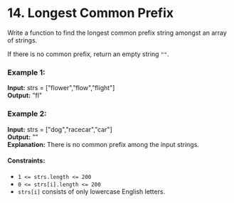 # 14. Longest Common Prefix

Write a function to find the longest common prefix string amongst an array of strings.

If there is no common prefix, return an empty string `""`.

 
### Example 1:

**Input:** strs = ["flower","flow","flight"] \
**Output:** "fl" 

### Example 2:

**Input:** strs = ["dog","racecar","car"] \
**Output:** "" \
**Explanation:** There is no common prefix among the input strings.
 

#### Constraints:

- `1 <= strs.length <= 200`
- `0 <= strs[i].length <= 200`
- `strs[i]` consists of only lowercase English letters.